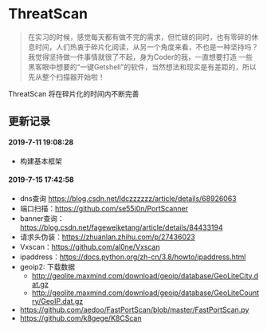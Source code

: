 # ThreatScan

> 在实习的时候，感觉每天都有做不完的需求，但忙碌的同时，也有零碎的休息时间，人们热衷于碎片化阅读，从另一个角度来看，不也是一种坚持吗？我觉得坚持做一件事情就很了不起，身为Coder的我，一直想要打造 一些黑客眼中想要的“一键Getshell”的软件，当然想法和现实是有差距的，所以先从整个扫描器开始啦！

ThreatScan 将在碎片化的时间内不断完善


## 更新记录

#### 2019-7-11 19:08:28

- 构建基本框架

#### 2019-7-15 17:42:58

- dns查询 https://blog.csdn.net/ldczzzzzz/article/details/68926063
- 端口扫描：https://github.com/se55i0n/PortScanner
- banner查询：https://blog.csdn.net/fageweiketang/article/details/84433194
- 请求头伪装：https://zhuanlan.zhihu.com/p/27436023
- Vxscan：https://github.com/al0ne/Vxscan
- ipaddress：https://docs.python.org/zh-cn/3.8/howto/ipaddress.html
- geoip2: 下载数据
    - http://geolite.maxmind.com/download/geoip/database/GeoLiteCity.dat.gz 
    - http://geolite.maxmind.com/download/geoip/database/GeoLiteCountry/GeoIP.dat.gz
- https://github.com/aedoo/FastPortScan/blob/master/FastPortScan.py
- https://github.com/k8gege/K8CScan





